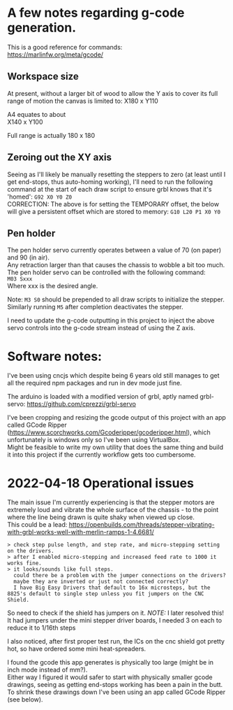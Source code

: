 # A few notes regarding g-code generation.

This is a good reference for commands:  
https://marlinfw.org/meta/gcode/

## Workspace size

At present, without a larger bit of wood to allow the Y axis to cover its full range of motion the canvas is limited to:
X180 x Y110

A4 equates to about  
X140 x Y100

Full range is actually 180 x 180

## Zeroing out the XY axis

Seeing as I'll likely be manually resetting the steppers to zero (at least until I get end-stops, thus auto-homing working), I'll need to run the following command at the start of each draw script to ensure grbl knows that it's 'homed':
`G92 X0 Y0 Z0`  
CORRECTION: The above is for setting the TEMPORARY offset, the below will give a persistent offset which are stored to memory:
`G10 L20 P1 X0 Y0`

## Pen holder

The pen holder servo currently operates between a value of 70 (on paper) and 90 (in air).  
Any retraction larger than that causes the chassis to wobble a bit too much.  
The pen holder servo can be controlled with the following command:  
`M03 Sxxx`  
Where xxx is the desired angle.

Note: `M3 S0` should be prepended to all draw scripts to initialize the stepper.
Similarly running `M5` after completion deactivates the stepper.

I need to update the g-code outputting in this project to inject the above servo controls into the g-code stream instead of using the Z axis.

# Software notes:

I've been using cncjs which despite being 6 years old still manages to get all the required npm packages and run in dev mode just fine.

The arduino is loaded with a modified version of grbl, aptly named grbl-servo: https://github.com/cprezzi/grbl-servo

I've been cropping and resizing the gcode output of this project with an app called GCode Ripper (https://www.scorchworks.com/Gcoderipper/gcoderipper.html), which unfortunately is windows only so I've been using VirtualBox.  
Might be feasible to write my own utility that does the same thing and build it into this project if the currently workflow gets too cumbersome.

# 2022-04-18 Operational issues

The main issue I'm currently experiencing is that the stepper motors are extremely loud and vibrate the whole surface of the chassis - to the point where the line being drawn is quite shaky when viewed up close.  
This could be a lead: https://openbuilds.com/threads/stepper-vibrating-with-grbl-works-well-with-merlin-ramps-1-4.6681/

```
> check step pulse length, and step rate, and micro-stepping setting on the drivers.
> after I enabled micro-stepping and increased feed rate to 1000 it works fine.
> it looks/sounds like full steps.
  could there be a problem with the jumper connections on the drivers?
  maybe they are inverted or just not connected correctly?
  I have Big Easy Drivers that default to 16x microsteps, but the 8825's default to single step unless you fit jumpers on the CNC Shield.
```

So need to check if the shield has jumpers on it.
_NOTE:_ I later resolved this! It had jumpers under the mini stepper driver boards, I needed 3 on each to reduce it to 1/16th steps

I also noticed, after first proper test run, the ICs on the cnc shield got pretty hot, so have ordered some mini heat-spreaders.

I found the gcode this app generates is physically too large (might be in inch mode instead of mm?).  
Either way I figured it would safer to start with physically smaller gcode drawings, seeing as getting end-stops working has been a pain in the butt. \
To shrink these drawings down I've been using an app called GCode Ripper (see below).
